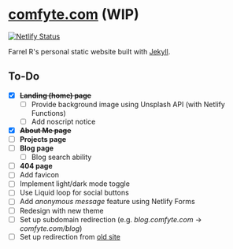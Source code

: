 # [comfyte.com](https://comfyte.com) (WIP)

[![Netlify Status](https://api.netlify.com/api/v1/badges/de5f0c85-c9e5-46de-9178-b3806fea457f/deploy-status)](https://app.netlify.com/sites/comfyte-personal-site/deploys)

Farrel R's personal static website built with [Jekyll](https://jekyllrb.com).

## To-Do

- [x] ~~**Landing (home) page**~~
  - [ ] Provide background image using Unsplash API (with Netlify Functions)
  - [ ] Add noscript notice
- [x] ~~**About Me page**~~
- [ ] **Projects page**
- [ ] **Blog page**
  - [ ] Blog search ability
- [ ] **404 page**
- [ ] Add favicon
- [ ] Implement light/dark mode toggle
- [ ] Use Liquid loop for social buttons
- [ ] Add *anonymous message* feature using Netlify Forms
- [ ] Redesign with new theme
- [ ] Set up subdomain redirection (e.g. *blog.comfyte.com* &rightarrow; *comfyte.com/blog*)
- [ ] Set up redirection from [old site](https://comfyte.github.io)
